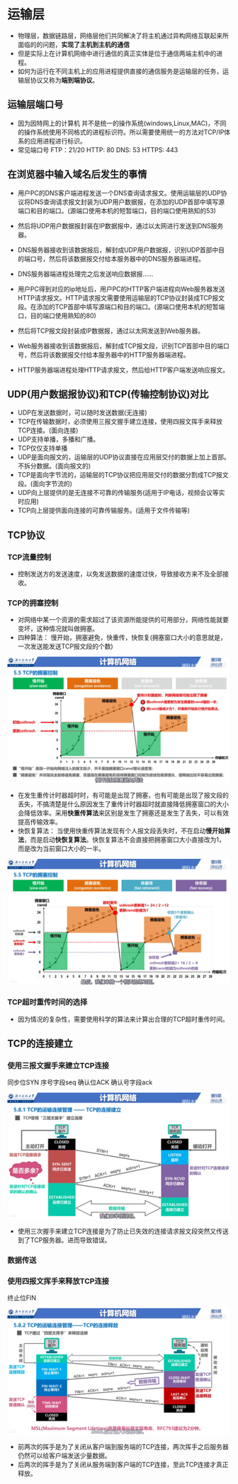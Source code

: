 # 运输层

* 物理层，数据链路层，网络层他们共同解决了将主机通过异构网络互联起来所面临的的问题，**实现了主机到主机的通信**
* 但是实际上在计算机网络中进行通信的真正实体是位于通信两端主机中的进程。
* 如何为运行在不同主机上的应用进程提供直接的通信服务是运输层的任务，运输层协议又称为**端到端协议**。

## 运输层端口号

* 因为因特网上的计算机 并不是统一的操作系统(windows,Linux,MAC)，不同的操作系统使用不同格式的进程标识符。所以需要使用统一的方法对TCP/IP体系的应用进程进行标识。
* 常见端口号 FTP：21/20    HTTP: 80    DNS: 53   HTTPS: 443

## 在浏览器中输入域名后发生的事情

* 用户PC的DNS客户端进程发送一个DNS查询请求报文。使用运输层的UDP协议将DNS查询请求报文封装为UDP用户数据报，在添加的UDP首部中填写源端口和目的端口。(源端口使用本机的短暂端口，目的端口使用熟知的53)
* 然后将UDP用户数据报封装在IP数据报中，通过以太网进行发送到DNS服务器。
* DNS服务器接收到该数据报后，解封成UDP用户数据报，识别UDP首部中目的端口号，然后将该数据报交付给本服务器中的DNS服务器端进程。
* DNS服务器端进程处理完之后发送响应数据报......

* 用户PC得到对应的ip地址后，用户PC的HTTP客户端进程向Web服务器发送HTTP请求报文。HTTP请求报文需要使用运输层的TCP协议封装成TCP报文段。在添加的TCP首部中填写源端口和目的端口。(源端口使用本机的短暂端口，目的端口使用熟知的80)
* 然后将TCP报文段封装成IP数据报，通过以太网发送到Web服务器。
* Web服务器接收到该数据报后，解封成TCP报文段，识别TCP首部中目的端口号，然后将该数据报交付给本服务器中的HTTP服务器端进程。
* HTTP服务器端进程处理HTTP请求报文，然后给HTTP客户端发送响应报文。

## UDP(用户数据报协议)和TCP(传输控制协议)对比

* UDP在发送数据时，可以随时发送数据(无连接)
* TCP在传输数据时，必须使用三报文握手建立连接，使用四报文挥手来释放TCP连接。(面向连接)
* UDP支持单播，多播和广播。
* TCP仅仅支持单播
* UDP是面向报文的，运输层的UDP协议直接在应用层交付的数据上加上首部。不拆分数据。(面向报文的)
* TCP是面向字节流的，运输层的TCP协议把应用层交付的数据分割成TCP报文段。(面向字节流的)
* UDP向上层提供的是无连接不可靠的传输服务(适用于IP电话，视频会议等实时应用)
* TCP向上层提供面向连接的可靠传输服务。(适用于文件传输等)

## TCP协议

### TCP流量控制

* 控制发送方的发送速度，以免发送数据的速度过快，导致接收方来不及全部接收。

### TCP的拥塞控制

* 对网络中某一个资源的需求超过了该资源所能提供的可用部分，网络性能就要变坏，这种情况就叫做拥塞。
* 四种算法： 慢开始，拥塞避免，快重传，快恢复(拥塞窗口大小的意思就是，一次发送能发送TCP报文段的个数)

![拥塞](./../../img/0005.png "只使用慢开始和拥塞避免")

* 在发生重传计时器超时时，有可能是出现了拥塞，也有可能是出现了报文段的丢失，不搞清楚是什么原因发生了重传计时器超时就直接降低拥塞窗口的大小会降低效率。采用**快重传算法**来区别是发生了拥塞还是发生了丢失，可以有效提高传输效率。
* 快恢复算法： 当使用快重传算法发现有个人报文段丢失时，不在启动**慢开始算法**，而是启动**快恢复算法**。快恢复算法不会直接把拥塞窗口大小直接改为1，而是改为当前窗口大小的一半。

![拥塞](./../../img/0006.png "使用四种算法来进行拥塞控制")

### TCP超时重传时间的选择

* 因为情况的复杂性，需要使用科学的算法来计算出合理的TCP超时重传时间。

## TCP的连接建立

### 使用三报文握手来建立TCP连接

同步位SYN    序号字段seq   确认位ACK    确认号字段ack

![TCP连接建立](./../../img/0007.jpg "连接建立")

* 使用三次握手来建立TCP连接是为了防止已失效的连接请求报文段突然又传送到了TCP服务器。进而导致错误。
  
### 数据传送

### 使用四报文挥手来释放TCP连接

终止位FIN

![TCP连接释放](./../../img/0008.png "连接释放")

* 前两次的挥手是为了关闭从客户端到服务端的TCP连接，两次挥手之后服务器仍然可以给客户端发送少量数据。
* 后两次的挥手是为了关闭从服务端到客户端的TCP连接，至此TCP连接才真正释放。


